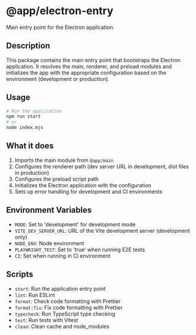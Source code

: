 # @app/electron-entry

Main entry point for the Electron application.

## Description

This package contains the main entry point that bootstraps the Electron application. It resolves the main, renderer, and preload modules and initializes the app with the appropriate configuration based on the environment (development or production).

## Usage

```bash
# Run the application
npm run start
# or
node index.mjs
```

## What it does

1. Imports the main module from `@app/main`
2. Configures the renderer path (dev server URL in development, dist files in production)
3. Configures the preload script path
4. Initializes the Electron application with the configuration
5. Sets up error handling for development and CI environments

## Environment Variables

- `MODE`: Set to 'development' for development mode
- `VITE_DEV_SERVER_URL`: URL of the Vite development server (development only)
- `NODE_ENV`: Node environment
- `PLAYWRIGHT_TEST`: Set to 'true' when running E2E tests
- `CI`: Set when running in CI environment

## Scripts

- `start`: Run the application entry point
- `lint`: Run ESLint
- `format`: Check code formatting with Prettier
- `format:fix`: Fix code formatting with Prettier
- `typecheck`: Run TypeScript type checking
- `test`: Run tests with Vitest
- `clean`: Clean cache and node_modules
